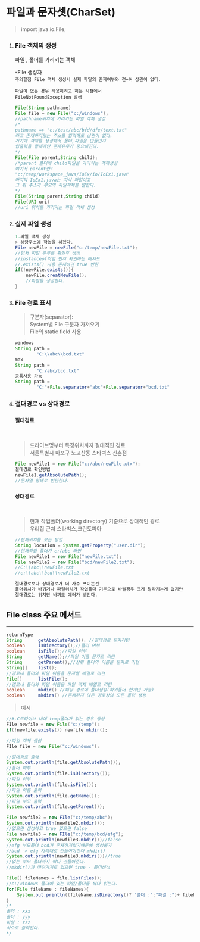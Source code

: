 # 파일과 문자셋(CharSet)

> import java.io.File;
1. ### File 객체의 생성      
    
    파일 , 폴더를 가리키는 객체    

    -File 생성자   
    `주의할점 File 객체 생성시 실제 파일의 존재여부와 전~혀 상관이 없다.`
    ```
    파일이 없는 경우 사용하려고 하는 시점에서   
    FileNotFoundException 발생
    ```
    ```java
    File(String pathname)
    File file = new File("c:/windows");
    //pathname위치에 가리키는 파일 객체 생성
    /*
    pathname => "c:/test/abc/bfd/dfe/text.txt"
    라고 존재하지않는 주소를 입력해도 상관이 없다.
    거기에 객체를 생성해서 폴더,파일을 만들던지
    입출력을 할때에만 존재유무가 중요해진다.
    */
    File(File parent,String child);
    /*parent 폴더에 child파일을 가리키는 객체생성
    여기서 parent란?
    "c:/temp/workspace_java/IoEx/io/IoEx1.java"
    마지막 IoEx1.java는 자식 파일이고
    그 위 주소가 부모의 파일객체를 말한다.
    */
    File(String parent,String child)
    File(URI uri)
    //uri 위치를 가리키는 파일 객체 생성

2. ### 실제 파일 생성
    ```java
    1.파일 객체 생성
    > 해당주소에 작업을 하겠다.
    File newFile = newFile("c:/temp/newFile.txt");
    //먼저 파일 유무를 확인후 생성
    //instanceof처럼 먼저 확인하는 매서드
    //.exists() 사용 존재하면 true 반환
    if(!newFile.exists()){
        newFile.creatNewFile();
        //파일을 생성한다.
    }
    ```
3. ### File 경로 표시
    > 구분자(separator):   
    System별 File 구분자 가져오기   
    File의 static field 사용

    ```java
    windows
    String path = 
            "C:\\abc\\bcd.txt"
    max
    String path = 
            "C:/abc/bcd.txt"
    공통사용 가능
    String path = 
            "C:"+File.separator+"abc"+File.separator+"bcd.txt"
    ```

4. ### 절대경로 vs 상대경로
    ### `절대경로`   
    <br>   

    > 드라이브명부터 특정위치까지 절대적인 경로   
    서울특별시 마포구 노고산동 스타벅스 신촌점
    ```java
    File newFile1 = new File("c:/abc/newFile.xtx");
    절대경로 확인방법
    newFile1.getAbsolutePath();
    //문자열 형태로 반환한다.
    ```
    ### `상대경로`
     <br>   
    
    > 현재 작업폴더(working directory) 기준으로 상대적인 경로   
    우리집 근처 스타벅스,크린토피아
    ```java
    //현재위치를 보는 방법
    String location = System.getProperty("user.dir");
    //현재작업 폴더가 c:/abc 라면
    File newFile1 = new File("newFile.txt");
    File newFile2 = new File("bcd/newFile2.txt");
    //C:\\abc\\newFile.txt
    //c:\\abc\\bcd\\newFile2.txt

    절대경로보다 상대경로가 더 자주 쓰이는건
    폴더위치가 바뀌거나 파일위치가 작업폴더 기준으로 바뀔경우 크게 달라지는게 없지만
    절대경로는 위치만 바껴도 에러가 생긴다.
    ```

## File class 주요 메서드
* * *
```java
returnType
String      getAbsolutePath(); //절대경로 문자리턴
boolean     isDirectory();//폴더 여부
boolean     isFile();//파일 여부
String      getName();//파일 이름 문자로 리턴
String      getParent();//상위 폴더의 이름을 문자로 리턴
String[]    list();
//경로내 폴더와 파일 이름을 문자열 배열로 리턴
File[]      listFile();
//경로내 폴더와 파일 이름을 파일 객체 배열로 리턴
boolean     mkdir() //해당 경로에 폴더생성(하위폴더 한개만 가능)
boolean     mkdirs() //존재하지 않은 경로상의 모든 폴더 생성
```
> 예시
```java
//#.C드라이브 내에 temp폴더가 없는 경우 생성
FIle newfile = new File("c:/temp");
if(!newfile.exists()) newfile.mkdir();

//파일 객체 생성
FIle file = new File("c:/windows");

//절대경로 출력
System.out.println(file.getAbsolutePath());
//폴더 여부
System.out.println(file.isDirectory());
//파일 여부
System.out.println(file.isFile());
//파일 이름 출력
System.out.println(file.getName());
//파일 부모 출력
System.out.println(file.getParent());

File newfile2 = new FIle("c:/temp/abc");
System.out.println(newfile2.mkdir());
//없으면 생성하고 true 있으면 false
File newfile3 = new FIle("c:/temp/bcd/efg");
System.out.println(newfile3.mkdir())//false
//efg 부모폴더 bcd가 존재하지않기때문에 생성불가
//bcd -> efg 차례대로 만들어야한다 mkdir()
System.out.println(newfile3.mkdirs())//true
//없는 부모 폴더까지 싹다 만들어준다.
//mkdir()과 마찬가지로 없으면 true - 폴더생성

File[] fileNames = file.listFiles();
//c:/windows 폴더에 있는 파일/폴더를 싹다 읽는다.
for(File fileName : fileNames){
    System.out.println((fileName.isDirectory()? "폴더 :":"파일 :")+ fileName.getName());
}
/*
폴더 : xxx
폴더 : yyy
파일 : zzz
식으로 출력된다.
*/